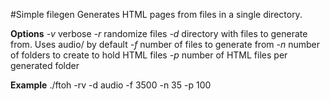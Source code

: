 #Simple filegen
Generates HTML pages from files in a single directory.

**Options**
*-v* verbose
*-r* randomize files
*-d* directory with files to generate from. Uses audio/ by default
*-f* number of files to generate from
*-n* number of folders to create to hold HTML files
*-p* number of HTML files per generated folder

**Example**
./ftoh -rv -d audio -f 3500 -n 35 -p 100

